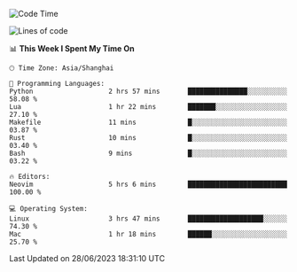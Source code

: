 <!--START_SECTION:waka-->
![Code Time](http://img.shields.io/badge/Code%20Time-1%2C411%20hrs%2042%20mins-blue)

![Lines of code](https://img.shields.io/badge/From%20Hello%20World%20I%27ve%20Written-261.8%20thousand%20lines%20of%20code-blue)

📊 **This Week I Spent My Time On** 

```text
🕑︎ Time Zone: Asia/Shanghai

💬 Programming Languages: 
Python                   2 hrs 57 mins       ███████████████░░░░░░░░░░   58.08 % 
Lua                      1 hr 22 mins        ███████░░░░░░░░░░░░░░░░░░   27.10 % 
Makefile                 11 mins             █░░░░░░░░░░░░░░░░░░░░░░░░   03.87 % 
Rust                     10 mins             █░░░░░░░░░░░░░░░░░░░░░░░░   03.40 % 
Bash                     9 mins              █░░░░░░░░░░░░░░░░░░░░░░░░   03.22 % 

🔥 Editors: 
Neovim                   5 hrs 6 mins        █████████████████████████   100.00 % 

💻 Operating System: 
Linux                    3 hrs 47 mins       ███████████████████░░░░░░   74.30 % 
Mac                      1 hr 18 mins        ██████░░░░░░░░░░░░░░░░░░░   25.70 % 
```


 Last Updated on 28/06/2023 18:31:10 UTC
<!--END_SECTION:waka-->
